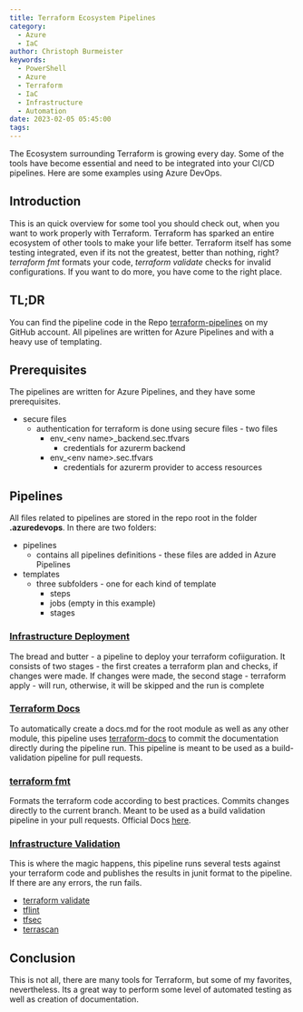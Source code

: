 ```yaml
---
title: Terraform Ecosystem Pipelines
category:
  - Azure
  - IaC
author: Christoph Burmeister
keywords:
  - PowerShell
  - Azure
  - Terraform
  - IaC
  - Infrastructure
  - Automation
date: 2023-02-05 05:45:00
tags:
---
```


The Ecosystem surrounding Terraform is growing every day. Some of the tools have become essential and need to be integrated into your CI/CD pipelines. Here are some examples using Azure DevOps.

<!-- more -->

<!-- toc -->

## Introduction

This is an quick overview for some tool you should check out, when you want to work properly with Terraform.
Terraform has sparked an entire ecosystem of other tools to make your life better. Terraform itself has some testing integrated, even if its not the greatest, better than nothing, right? *terraform fmt* formats your code, *terraform validate* checks for invalid configurations. If you want to do more, you have come to the right place.

## TL;DR

You can find the pipeline code in the Repo [terraform-pipelines](https://github.com/chrburmeister/terraform-pipelines) on my GitHub account. All pipelines are written for Azure Pipelines and with a heavy use of templating.

## Prerequisites

The pipelines are written for Azure Pipelines, and they have some prerequisites.

- secure files
  - authentication for terraform is done using secure files - two files
    - env_\<env name\>_backend.sec.tfvars
      - credentials for azurerm backend
    - env_\<env name\>.sec.tfvars
      - credentials for azurerm provider to access resources

## Pipelines

All files related to pipelines are stored in the repo root in the folder **.azuredevops**. In there are two folders:

- pipelines
  - contains all pipelines definitions - these files are added in Azure Pipelines
- templates
  - three subfolders - one for each kind of template
    - steps
    - jobs (empty in this example)
    - stages

### [Infrastructure Deployment](https://github.com/chrburmeister/terraform-pipelines/blob/main/.azuredevops/pipelines/infrastructure_deployment.yml)

The bread and butter - a pipeline to deploy your terraform cofiiguration.
It consists of two stages - the first creates a terraform plan and checks, if changes were made. If changes were made, the second stage - terraform apply - will run, otherwise, it will be skipped and the run is complete

### [Terraform Docs](https://github.com/chrburmeister/terraform-pipelines/blob/main/.azuredevops/pipelines/create_terraform_docs.yml)

To automatically create a docs.md for the root module as well as any other module, this pipeline uses [terraform-docs](https://terraform-docs.io/) to commit the documentation directly during the pipeline run. This pipeline is meant to be used as a build-validation pipeline for pull requests.

### [terraform fmt](https://github.com/chrburmeister/terraform-pipelines/blob/main/.azuredevops/pipelines/post_commit_terraform_fmt.yml)

Formats the terraform code according to best practices. Commits changes directly to the current branch. Meant to be used as a build validation pipeline in your pull requests. Official Docs [here](https://developer.hashicorp.com/terraform/cli/commands/fmt).

### [Infrastructure Validation](https://github.com/chrburmeister/terraform-pipelines/blob/main/.azuredevops/pipelines/post_commit_infrastructure_validation.yml)

This is where the magic happens, this pipeline runs several tests against your terraform code and publishes the results in junit format to the pipeline. If there are any errors, the run fails.

- [terraform validate](https://developer.hashicorp.com/terraform/cli/commands/validate)
- [tflint](https://github.com/terraform-linters/tflint)
- [tfsec](https://github.com/aquasecurity/tfsec)
- [terrascan](https://github.com/tenable/terrascan)

## Conclusion

This is not all, there are many tools for Terraform, but some of my favorites, nevertheless. Its a great way to perform some level of automated testing as well as creation of documentation.

